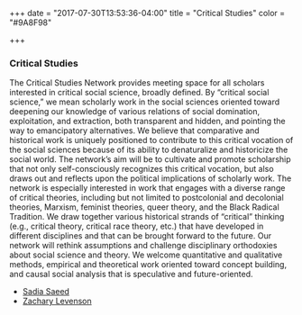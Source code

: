 +++
date = "2017-07-30T13:53:36-04:00"
title = "Critical Studies"
color = "#9A8F98"

+++

### Critical Studies  

The Critical Studies Network provides meeting space for all scholars interested in critical social science, broadly defined. By “critical social science,” we mean scholarly work in the social sciences oriented toward deepening our knowledge of various relations of social domination, exploitation, and extraction, both transparent and hidden, and pointing the way to emancipatory alternatives. We believe that comparative and historical work is uniquely positioned to contribute to this critical vocation of the social sciences because of its ability to denaturalize and historicize the social world. The network’s aim will be to cultivate and promote scholarship that not only self-consciously recognizes this critical vocation, but also draws out and reflects upon the political implications of scholarly work. The network is especially interested in work that engages with a diverse range of critical theories, including but not limited to postcolonial and decolonial theories, Marxism, feminist theories, queer theory, and the Black Radical Tradition. We draw together various historical strands of “critical” thinking (e.g., critical theory, critical race theory, etc.) that have developed in different disciplines and that can be brought forward to the future. Our network will rethink assumptions and challenge disciplinary orthodoxies about social science and theory. We welcome quantitative and qualitative methods, empirical and theoretical work oriented toward concept building, and causal social analysis that is speculative and future-oriented.  
  
- [Sadia Saeed](mailto:ssaeed3@usfca.edu)  
- [Zachary Levenson](mailto:zlevenso@fiu.edu)  
